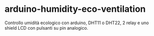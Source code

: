 # arduino-humidity-eco-ventilation
Controllo umidità ecologico con arduino, DHT11 o DHT22, 2 relay e uno shield LCD con pulsanti su pin analogico.
